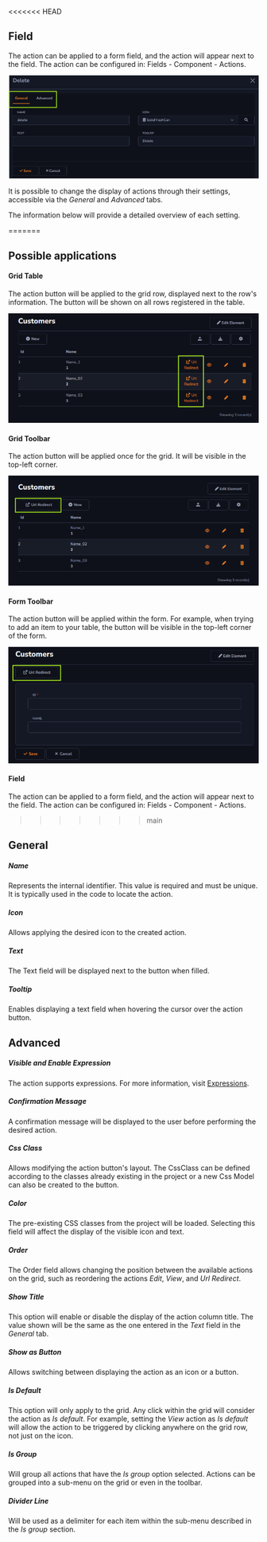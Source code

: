 <<<<<<< HEAD
## Field

The action can be applied to a form field, and the action will appear next to the field. The action can be configured in: Fields - Component - Actions.

![](../../media/general_advanced_overview.png)

It is possible to change the display of actions through their settings, accessible via the *General* and *Advanced* tabs.

The information below will provide a detailed overview of each setting.

=======
## Possible applications

#### Grid Table

The action button will be applied to the grid row, displayed next to the row's information. The button will be shown on all rows registered in the table.

![](../../media/Action_UrlRedirect_GridTable.png)

#### Grid Toolbar

The action button will be applied once for the grid. It will be visible in the top-left corner.

![](../../media/Action_UrlRedirect_GridToolbar.png)

#### Form Toolbar

The action button will be applied within the form. For example, when trying to add an item to your table, the button will be visible in the top-left corner of the form.

![](../../media/Action_UrlRedirect_Form.png)

#### Field

The action can be applied to a form field, and the action will appear next to the field. The action can be configured in: Fields - Component - Actions.

>>>>>>> main
## General

##### Name

Represents the internal identifier. This value is required and must be unique. It is typically used in the code to locate the action.

##### Icon

Allows applying the desired icon to the created action.

##### Text

The Text field will be displayed next to the button when filled.

##### Tooltip

Enables displaying a text field when hovering the cursor over the action button.

## Advanced

##### Visible and Enable Expression

The action supports expressions. For more information, visit [Expressions](../expressions.md).

##### Confirmation Message

A confirmation message will be displayed to the user before performing the desired action.

##### Css Class

Allows modifying the action button's layout. The CssClass can be defined according to the classes already existing in the project or a new Css Model can also be created to the button.

##### Color

The pre-existing CSS classes from the project will be loaded. Selecting this field will affect the display of the visible icon and text.

##### Order

The Order field allows changing the position between the available actions on the grid, such as reordering the actions *Edit*, *View*, and *Url Redirect*.

##### Show Title

This option will enable or disable the display of the action column title. The value shown will be the same as the one entered in the *Text* field in the *General* tab.

##### Show as Button

Allows switching between displaying the action as an icon or a button.

##### Is Default

This option will only apply to the grid. Any click within the grid will consider the action as *Is default*. For example, setting the *View* action as *Is default* will allow the action to be triggered by clicking anywhere on the grid row, not just on the icon.

##### Is Group

Will group all actions that have the *Is group* option selected. Actions can be grouped into a sub-menu on the grid or even in the toolbar.

##### Divider Line

Will be used as a delimiter for each item within the sub-menu described in the *Is group* section.
